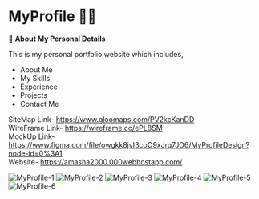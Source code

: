# MyProfile 👩‍💻

👩 **About My Personal Details**

This is my personal portfolio website which includes,
  - About Me
  - My Skills
  - Experience
  - Projects
  - Contact Me

  SiteMap Link- https://www.gloomaps.com/PV2kcKanDD<br>
  WireFrame Link- https://wireframe.cc/ePL8SM<br>
  MockUp Link- https://www.figma.com/file/owgkk8jvI3coO9xJrq7JO6/MyProfileDesign?node-id=0%3A1<br>
  Website- https://amasha2000.000webhostapp.com/<br>

![MyProfile-1](https://user-images.githubusercontent.com/90234105/149254774-b19cbef4-94fb-4465-a4b4-81eb10d68901.png)
![MyProfile-2](https://user-images.githubusercontent.com/90234105/149254858-78df0af6-549d-4249-93ad-a33c1fedb550.png)
![MyProfile-3](https://user-images.githubusercontent.com/90234105/149254889-484d7b13-ef75-40da-8066-0cbbf6104e05.png)
![MyProfile-4](https://user-images.githubusercontent.com/90234105/149254910-3adb2a3d-4e1b-48d4-a17c-1ce834b2caba.png)
![MyProfile-5](https://user-images.githubusercontent.com/90234105/149254923-1ba96ec1-0b78-4d0e-8207-d1800f026818.png)
![MyProfile-6](https://user-images.githubusercontent.com/90234105/149254940-9c37c50f-7648-4311-aa91-0ab758dcaf7f.png)
